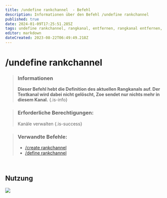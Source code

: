 ```yaml
---
title: /undefine rankchannel  - Befehl
description: Informationen über den Befehl /undefine rankchannel
published: true
date: 2024-01-09T17:25:51.285Z
tags: undefine rankchannel, rangkanal, entfernen, rangkanal entfernen, rangkanal deaktivieren
editor: markdown
dateCreated: 2023-08-22T06:49:49.218Z
---
```


# /undefine rankchannel

>### Informationen
>**Dieser Befehl hebt die Definition des aktuellen Rangkanals auf. Der Textkanal wird dabei nicht gelöscht, Zoe sendet nur nichts mehr in diesem Kanal.**
>{.is-info}

>### Erforderliche Berechtigungen: 
>Kanäle verwalten
>{.is-success}

>### Verwandte Befehle:
>-   [/create rankchannel](/de/commands/create/rankChannel/)
>-   [/define rankchannel](/de/commands/define/rankChannel/)  
    
    
<br>

## Nutzung

![](/new_undefine_rankchannel.gif)